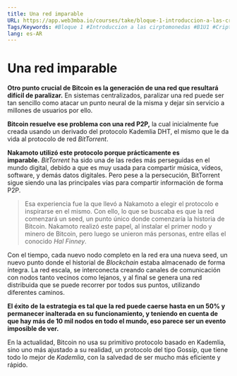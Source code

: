 ```yaml
---
title: Una red imparable
URL: https://app.web3mba.io/courses/take/bloque-1-introduccion-a-las-criptomonedas/texts/35448070-u1-2-5-una-red-imparable
Tags/Keywords: #Bloque 1 #Introduccion a las cirptomonedas #B1U1 #Criptomonedas #Revolucion del dinero #Kademila #Seed #Gossip #imparable #red imparable #red
lang: es-AR
---
```

# Una red imparable
**Otro punto crucial de Bitcoin es la generación de una red que resultará difícil de paralizar.**
En sistemas centralizados, paralizar una red puede ser tan sencillo como atacar un punto neural de la misma y dejar sin servicio a millones de usuarios por ello.

**Bitcoin resuelve ese problema con una red P2P,** la cual inicialmente fue creada usando un derivado del protocolo Kademlia DHT, el mismo que le da vida al protocolo de red _BitTorrent_. 

**Nakamoto utilizó este protocolo porque prácticamente es imparable.** _BitTorrent_ ha sido una de las redes más perseguidas en el mundo digital, debido a que es muy usada para compartir música, vídeos, software, y demás datos digitales. Pero pese a la persecución, BitTorrent sigue siendo una las principales vías para compartir información de forma P2P.

>Esa experiencia fue la que llevó a Nakamoto a elegir el protocolo e inspirarse en el mismo. Con ello, lo que se buscaba es que la red comenzará un seed, un punto único donde comenzaría la historia de Bitcoin. Nakamoto realizó este papel, al instalar el primer nodo y minero de Bitcoin, pero luego se unieron más personas, entre ellas el conocido _Hal Finney_.

Con el tiempo, cada nuevo nodo completo en la red era una nueva seed, un nuevo punto donde el historial de _Blockchain_ estaba almacenado de forma íntegra. La red escala, se interconecta creando canales de comunicación con nodos tanto vecinos como lejanos, y al final se genera una red distribuida que se puede recorrer por todos sus puntos, utilizando diferentes caminos.

**El éxito de la estrategia es tal que la red puede caerse hasta en un 50% y permanecer inalterada en su funcionamiento, y teniendo en cuenta de que hay más de 10 mil nodos en todo el mundo, eso parece ser un evento imposible de ver.**

En la actualidad, Bitcoin no usa su primitivo protocolo basado en Kademlia, sino uno más ajustado a su realidad, un protocolo del tipo Gossip, que tiene todo lo mejor de _Kademlia_, con la salvedad de ser mucho más eficiente y rápido.